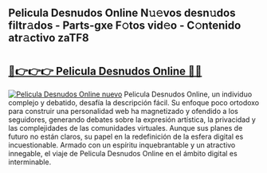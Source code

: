 ## Pelicula Desnudos Online N𝚞𝚎vos desn𝚞dos filtr𝚊dos - Parts-gxe F𝚘tos vid𝚎o - C𝚘ntenido atr𝚊ctivo zaTF8

# <h2><a href="http://mb4db0.tromn.icu/?c=Pelicula+Desnudos+Online">🔗👉👉👉 Pelicula Desnudos Online 🔗🔗</a></h2>

[![Pelicula Desnudos Online nuevo](https://i.imgur.com/pEAQMta.gif)](http://mb4db0.tromn.icu/?c=Pelicula+Desnudos+Online)
Pelicula Desnudos Online, un individuo complejo y debatido, desafía la descripción fácil. Su enfoque poco ortodoxo para construir una personalidad web ha magnetizado y ofendido a los seguidores, generando debates sobre la expresión artística, la privacidad y las complejidades de las comunidades virtuales. Aunque sus planes de futuro no están claros, su papel en la redefinición de la esfera digital es incuestionable. Armado con un espíritu inquebrantable y un atractivo innegable, el viaje de Pelicula Desnudos Online en el ámbito digital es interminable.
